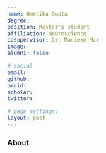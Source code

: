```yaml
---
name: Geetika Gupta
degree: 
position: Master's student
affiliation: Neuroscience
cosupervisor: Dr. Marieke Mur
image: 
alumni: false

# social
email: 
github: 
orcid: 
scholar: 
twitter:

# page settings:
layout: post
---
```


### About 

